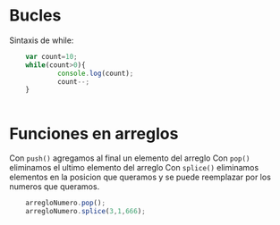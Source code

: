 # Bucles

Sintaxis de while:
```javascript
    var count=10;
    while(count>0){
            console.log(count);
            count--;
    }
```
![]()


# Funciones en arreglos
Con `push()` agregamos al final un elemento del arreglo
Con `pop()` eliminamos el ultimo elemento del arreglo
Con `splice()` eliminamos elementos en la posicion que queramos y se puede reemplazar por los numeros que queramos.

```javascript
    arregloNumero.pop();
    arregloNumero.splice(3,1,666);
```
